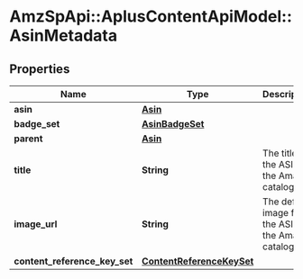 # AmzSpApi::AplusContentApiModel::AsinMetadata

## Properties
Name | Type | Description | Notes
------------ | ------------- | ------------- | -------------
**asin** | [**Asin**](Asin.md) |  | 
**badge_set** | [**AsinBadgeSet**](AsinBadgeSet.md) |  | [optional] 
**parent** | [**Asin**](Asin.md) |  | [optional] 
**title** | **String** | The title for the ASIN in the Amazon catalog. | [optional] 
**image_url** | **String** | The default image for the ASIN in the Amazon catalog. | [optional] 
**content_reference_key_set** | [**ContentReferenceKeySet**](ContentReferenceKeySet.md) |  | [optional] 


